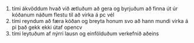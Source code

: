 1. tími
ákvöddum hvað við ætluðum að gera og byrjuðum að finna út úr kóðanum náðum flestu til að virka á pc vél
2. tími
reyndum að færa kóðan og breyta honum svo að hann mundi virka á pi það gekk ekki útaf opencv 
3. tími
leytuðum af nýrri lausn og einfölduðum verkefnið aðeins
